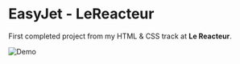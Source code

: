# EasyJet - LeReacteur

First completed project from my HTML & CSS track at **Le Reacteur**.

![Demo](https://i.imgur.com/rg8stqN.gif)
